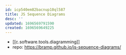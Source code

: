```yaml
---
id: icp540em82bacnup10ql587
title: JS Sequence Diagrams
desc: ''
updated: 1696569791590
created: 1696569649225
---
```


- [[c.software.tools.diagramming]]
- repo: https://bramp.github.io/js-sequence-diagrams/
